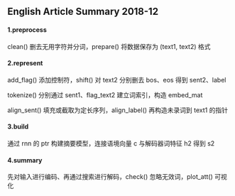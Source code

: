 ## English Article Summary 2018-12

#### 1.preprocess

clean() 删去无用字符并分词，prepare() 将数据保存为 (text1, text2) 格式

#### 2.represent

add_flag() 添加控制符，shift() 对 text2 分别删去 bos、eos 得到 sent2、label

tokenize() 分别通过 sent1、flag_text2 建立词索引，构造 embed_mat

align_sent() 填充或截取为定长序列，align_label() 再构造未录词到 text1 的指针

#### 3.build

通过 rnn 的 ptr 构建摘要模型，连接语境向量 c 与解码器词特征 h2 得到 s2



#### 4.summary

先对输入进行编码、再通过搜索进行解码，check() 忽略无效词，plot_att() 可视化